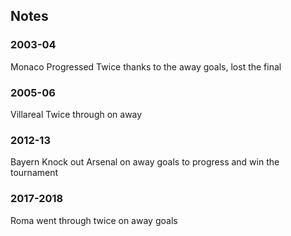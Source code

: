 ## Notes
### 2003-04
Monaco Progressed Twice thanks to the away goals, lost the final

### 2005-06
Villareal Twice through on away 

### 2012-13
Bayern Knock out Arsenal on away goals to progress and win the tournament

### 2017-2018
Roma went through twice on away goals